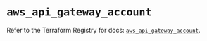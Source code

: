 # `aws_api_gateway_account`

Refer to the Terraform Registry for docs: [`aws_api_gateway_account`](https://registry.terraform.io/providers/hashicorp/aws/5.84.0/docs/resources/api_gateway_account).
